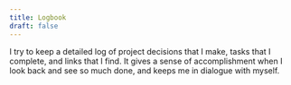 ```yaml
---
title: Logbook
draft: false
---
```


I try to keep a detailed log of project decisions that I make, tasks that I complete, and links that I find. It gives a sense of accomplishment when I look back and see so much done, and keeps me in dialogue with myself.